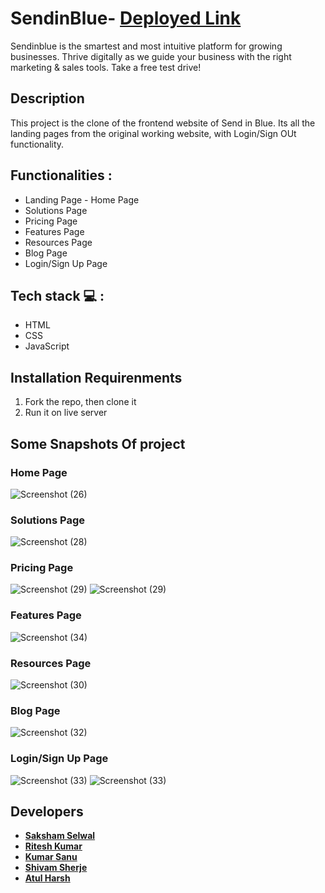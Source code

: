 # SendinBlue-  **[Deployed Link](https://spectacular-syrniki-f45532.netlify.app/)**
Sendinblue is the smartest and most intuitive platform for growing businesses. Thrive digitally as we guide your business with the right marketing & sales tools. Take a free test drive!


## Description
This project is the clone of the frontend website of Send in Blue. Its all the landing pages from the original working website, with Login/Sign OUt functionality.

## Functionalities :
<ul>
<li>Landing Page - Home Page</li>
<li>Solutions Page</li>
<li>Pricing Page</li>
<li>Features Page</li>
<li>Resources Page</li>
<li>Blog Page</li>
<li>Login/Sign Up Page</li>
</ul>

## Tech stack  💻 :
<ul>
<li>HTML</li>
<li>CSS</li>
<li>JavaScript</li>
</ul>

## Installation Requirenments
<ol>
<li>Fork the repo, then clone it</li>
<li>Run it on live server</li>

</ol>

## Some Snapshots Of project

### Home Page
![Screenshot (26)](https://i.imgur.com/3p61tnr.png)

### Solutions Page
![Screenshot (28)](https://i.imgur.com/kuNOC6r.png)

### Pricing Page 
![Screenshot (29)](https://i.imgur.com/IgEkE7g.png)
![Screenshot (29)](https://i.imgur.com/4XdEMvo.png)

### Features Page
![Screenshot (34)](https://i.imgur.com/ksYLFkq.png)

### Resources Page
![Screenshot (30)](https://i.imgur.com/jYrvqIm.png)

### Blog Page
![Screenshot (32)](https://i.imgur.com/CfCWNnV.png)

### Login/Sign Up Page
![Screenshot (33)](https://i.imgur.com/NmCEpKQ.png)
![Screenshot (33)](https://i.imgur.com/WiCANtc.png)


## Developers

 - **[Saksham Selwal](https://github.com/skshm2000)**
 - **[Ritesh Kumar](https://github.com/ritesh19331)**
 - **[Kumar Sanu](https://github.com/sanuatmasai)**
 - **[Shivam Sherje](https://github.com/shivamsherje)**
 - **[Atul Harsh](https://github.com/atulharsh22)**
